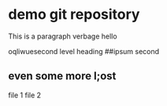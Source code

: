 # demo git repository

This is a paragraph verbage
hello



oqliwuesecond level heading
##ipsum second



## even some more l;ost


file 1 file 2
